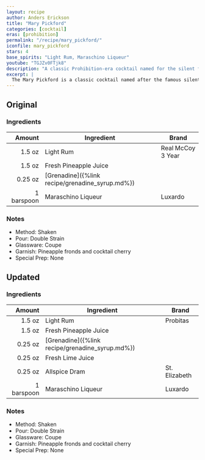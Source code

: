 ```yaml
---
layout: recipe
author: Anders Erickson
title: "Mary Pickford"
categories: [cocktail]
eras: [prohibition]
permalink: "/recipe/mary_pickford/"
iconfile: mary_pickford
stars: 4
base_spirits: "Light Rum, Maraschino Liqueur"
youtube: "TGJZv0FTjk8"
description: "A classic Prohibition-era cocktail named for the silent film star, featuring a tropical blend of white rum, pineapple juice, and grenadine."
excerpt: |
  The Mary Pickford is a classic cocktail named after the famous silent film actress. It is a Prohibition-era cocktail that's made with: white rum, fresh pineapple juice, grenadine, and maraschino liqueur.
---
```


<div class="subrecipe" markdown="1">

## Original

### Ingredients

|     Amount | Ingredient                                      | Brand             |
| ---------: | ----------------------------------------------- | ----------------- |
|     1.5 oz | Light Rum                                       | Real McCoy 3 Year |
|     1.5 oz | Fresh Pineapple Juice                           |
|    0.25 oz | [Grenadine]({%link recipe/grenadine_syrup.md%}) |
| 1 barspoon | Maraschino Liqueur                              | Luxardo           |

### Notes

- Method: Shaken
- Pour: Double Strain
- Glassware: Coupe
- Garnish: Pineapple fronds and cocktail cherry
- Special Prep: None

</div>
<div class="subrecipe" markdown="1">

## Updated

### Ingredients

|     Amount | Ingredient                                      | Brand         |
| ---------: | ----------------------------------------------- | ------------- |
|     1.5 oz | Light Rum                                       | Probitas      |
|     1.5 oz | Fresh Pineapple Juice                           |
|    0.25 oz | [Grenadine]({%link recipe/grenadine_syrup.md%}) |
|    0.25 oz | Fresh Lime Juice                                |
|    0.25 oz | Allspice Dram                                   | St. Elizabeth |
| 1 barspoon | Maraschino Liqueur                              | Luxardo       |

### Notes

- Method: Shaken
- Pour: Double Strain
- Glassware: Coupe
- Garnish: Pineapple fronds and cocktail cherry
- Special Prep: None

</div>
